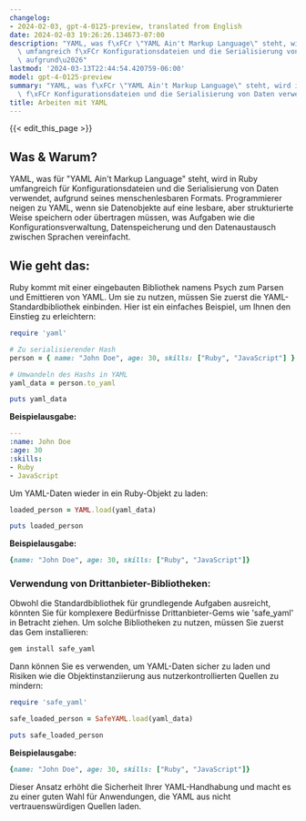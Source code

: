 ```yaml
---
changelog:
- 2024-02-03, gpt-4-0125-preview, translated from English
date: 2024-02-03 19:26:26.134673-07:00
description: "YAML, was f\xFCr \"YAML Ain't Markup Language\" steht, wird in Ruby\
  \ umfangreich f\xFCr Konfigurationsdateien und die Serialisierung von Daten verwendet,\
  \ aufgrund\u2026"
lastmod: '2024-03-13T22:44:54.420759-06:00'
model: gpt-4-0125-preview
summary: "YAML, was f\xFCr \"YAML Ain't Markup Language\" steht, wird in Ruby umfangreich\
  \ f\xFCr Konfigurationsdateien und die Serialisierung von Daten verwendet, aufgrund\u2026"
title: Arbeiten mit YAML
---
```


{{< edit_this_page >}}

## Was & Warum?
YAML, was für "YAML Ain't Markup Language" steht, wird in Ruby umfangreich für Konfigurationsdateien und die Serialisierung von Daten verwendet, aufgrund seines menschenlesbaren Formats. Programmierer neigen zu YAML, wenn sie Datenobjekte auf eine lesbare, aber strukturierte Weise speichern oder übertragen müssen, was Aufgaben wie die Konfigurationsverwaltung, Datenspeicherung und den Datenaustausch zwischen Sprachen vereinfacht.

## Wie geht das:
Ruby kommt mit einer eingebauten Bibliothek namens Psych zum Parsen und Emittieren von YAML. Um sie zu nutzen, müssen Sie zuerst die YAML-Standardbibliothek einbinden. Hier ist ein einfaches Beispiel, um Ihnen den Einstieg zu erleichtern:

```ruby
require 'yaml'

# Zu serialisierender Hash
person = { name: "John Doe", age: 30, skills: ["Ruby", "JavaScript"] }

# Umwandeln des Hashs in YAML
yaml_data = person.to_yaml

puts yaml_data
```

**Beispielausgabe:**

```yaml
---
:name: John Doe
:age: 30
:skills:
- Ruby
- JavaScript
```

Um YAML-Daten wieder in ein Ruby-Objekt zu laden:

```ruby
loaded_person = YAML.load(yaml_data)

puts loaded_person
```

**Beispielausgabe:**

```ruby
{name: "John Doe", age: 30, skills: ["Ruby", "JavaScript"]}
```

### Verwendung von Drittanbieter-Bibliotheken:

Obwohl die Standardbibliothek für grundlegende Aufgaben ausreicht, könnten Sie für komplexere Bedürfnisse Drittanbieter-Gems wie 'safe_yaml' in Betracht ziehen. Um solche Bibliotheken zu nutzen, müssen Sie zuerst das Gem installieren:

```bash
gem install safe_yaml
```

Dann können Sie es verwenden, um YAML-Daten sicher zu laden und Risiken wie die Objektinstanziierung aus nutzerkontrollierten Quellen zu mindern:

```ruby
require 'safe_yaml'

safe_loaded_person = SafeYAML.load(yaml_data)

puts safe_loaded_person
```

**Beispielausgabe:**

```ruby
{name: "John Doe", age: 30, skills: ["Ruby", "JavaScript"]}
```

Dieser Ansatz erhöht die Sicherheit Ihrer YAML-Handhabung und macht es zu einer guten Wahl für Anwendungen, die YAML aus nicht vertrauenswürdigen Quellen laden.
